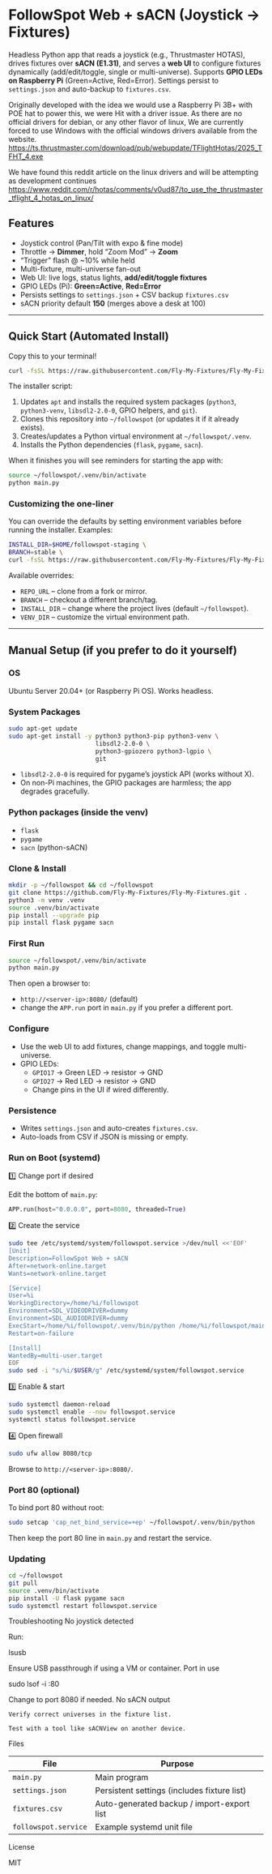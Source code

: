 # FollowSpot Web + sACN (Joystick → Fixtures)

Headless Python app that reads a joystick (e.g., Thrustmaster HOTAS), drives fixtures over **sACN (E1.31)**, and serves a **web UI** to configure fixtures dynamically (add/edit/toggle, single or multi-universe). Supports **GPIO LEDs on Raspberry Pi** (Green=Active, Red=Error). Settings persist to `settings.json` and auto-backup to `fixtures.csv`.

Originally developed with the idea we would use a Raspberry Pi 3B+ with POE hat to power this, we were Hit with a driver issue. As there are no official drivers for debian, or any other flavor of linux, We are currently forced to use Windows with the official windows drivers available from the website.
https://ts.thrustmaster.com/download/pub/webupdate/TFlightHotas/2025_TFHT_4.exe

 We have found this reddit article on the linux drivers and will be attempting as development continues
https://www.reddit.com/r/hotas/comments/v0ud87/to_use_the_thrustmaster_tflight_4_hotas_on_linux/


## Features

- Joystick control (Pan/Tilt with expo & fine mode)
- Throttle → **Dimmer**, hold “Zoom Mod” → **Zoom**
- “Trigger” flash @ ~10% while held
- Multi-fixture, multi-universe fan-out
- Web UI: live logs, status lights, **add/edit/toggle fixtures**
- GPIO LEDs (Pi): **Green=Active**, **Red=Error**
- Persists settings to `settings.json` + CSV backup `fixtures.csv`
- sACN priority default **150** (merges above a desk at 100)

---

## Quick Start (Automated Install)

Copy this to your terminal!

```bash
curl -fsSL https://raw.githubusercontent.com/Fly-My-Fixtures/Fly-My-Fixtures/main/install_followspot.sh | bash
```

The installer script:

1. Updates `apt` and installs the required system packages (`python3`, `python3-venv`, `libsdl2-2.0-0`, GPIO helpers, and `git`).
2. Clones this repository into `~/followspot` (or updates it if it already exists).
3. Creates/updates a Python virtual environment at `~/followspot/.venv`.
4. Installs the Python dependencies (`flask`, `pygame`, `sacn`).

When it finishes you will see reminders for starting the app with:

```bash
source ~/followspot/.venv/bin/activate
python main.py
```

### Customizing the one-liner

You can override the defaults by setting environment variables before running the installer. Examples:

```bash
INSTALL_DIR=$HOME/followspot-staging \
BRANCH=stable \
curl -fsSL https://raw.githubusercontent.com/Fly-My-Fixtures/Fly-My-Fixtures/main/install_followspot.sh | bash
```

Available overrides:

- `REPO_URL` – clone from a fork or mirror.
- `BRANCH` – checkout a different branch/tag.
- `INSTALL_DIR` – change where the project lives (default `~/followspot`).
- `VENV_DIR` – customize the virtual environment path.

---

## Manual Setup (if you prefer to do it yourself)

### OS
Ubuntu Server 20.04+ (or Raspberry Pi OS). Works headless.

### System Packages
```bash
sudo apt-get update
sudo apt-get install -y python3 python3-pip python3-venv \
                        libsdl2-2.0-0 \
                        python3-gpiozero python3-lgpio \
                        git
```

- `libsdl2-2.0-0` is required for pygame’s joystick API (works without X).
- On non-Pi machines, the GPIO packages are harmless; the app degrades gracefully.

### Python packages (inside the venv)

- `flask`
- `pygame`
- `sacn` (python-sACN)

### Clone & Install

```bash
mkdir -p ~/followspot && cd ~/followspot
git clone https://github.com/Fly-My-Fixtures/Fly-My-Fixtures.git .
python3 -m venv .venv
source .venv/bin/activate
pip install --upgrade pip
pip install flask pygame sacn
```

### First Run

```bash
source ~/followspot/.venv/bin/activate
python main.py
```

Then open a browser to:

- `http://<server-ip>:8080/` (default)
- change the `APP.run` port in `main.py` if you prefer a different port.

### Configure

- Use the web UI to add fixtures, change mappings, and toggle multi-universe.
- GPIO LEDs:
  - `GPIO17` → Green LED → resistor → GND
  - `GPIO27` → Red LED → resistor → GND
  - Change pins in the UI if wired differently.

### Persistence

- Writes `settings.json` and auto-creates `fixtures.csv`.
- Auto-loads from CSV if JSON is missing or empty.

### Run on Boot (systemd)
1️⃣ Change port if desired

Edit the bottom of `main.py`:

```python
APP.run(host="0.0.0.0", port=8080, threaded=True)
```

2️⃣ Create the service

```bash
sudo tee /etc/systemd/system/followspot.service >/dev/null <<'EOF'
[Unit]
Description=FollowSpot Web + sACN
After=network-online.target
Wants=network-online.target

[Service]
User=%i
WorkingDirectory=/home/%i/followspot
Environment=SDL_VIDEODRIVER=dummy
Environment=SDL_AUDIODRIVER=dummy
ExecStart=/home/%i/followspot/.venv/bin/python /home/%i/followspot/main.py
Restart=on-failure

[Install]
WantedBy=multi-user.target
EOF
sudo sed -i "s/%i/$USER/g" /etc/systemd/system/followspot.service
```

3️⃣ Enable & start

```bash
sudo systemctl daemon-reload
sudo systemctl enable --now followspot.service
systemctl status followspot.service
```

4️⃣ Open firewall

```bash
sudo ufw allow 8080/tcp
```

Browse to `http://<server-ip>:8080/`.

### Port 80 (optional)

To bind port 80 without root:

```bash
sudo setcap 'cap_net_bind_service=+ep' ~/followspot/.venv/bin/python
```

Then keep the port 80 line in `main.py` and restart the service.

### Updating

```bash
cd ~/followspot
git pull
source .venv/bin/activate
pip install -U flask pygame sacn
sudo systemctl restart followspot.service
```

Troubleshooting
No joystick detected

Run:

lsusb

Ensure USB passthrough if using a VM or container.
Port in use

sudo lsof -i :80

Change to port 8080 if needed.
No sACN output

    Verify correct universes in the fixture list.

    Test with a tool like sACNView on another device.

Files

| File | Purpose |
| --- | --- |
| `main.py` | Main program |
| `settings.json` | Persistent settings (includes fixture list) |
| `fixtures.csv` | Auto-generated backup / import-export list |
| `followspot.service` | Example systemd unit file |
License

MIT




